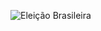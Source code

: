 ![Eleição Brasileira](https://user-images.githubusercontent.com/101263522/178031687-620cf344-20ac-408a-95e3-8c9067de5dd6.png)

